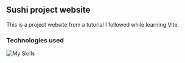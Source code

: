 ## Sushi project website

This is a project website from a tutorial I followed while learning Vite.

### Technologies used

![My Skills](https://skillicons.dev/icons?i=vite,html,css,js)
